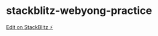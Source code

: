 # stackblitz-webyong-practice

[Edit on StackBlitz ⚡️](https://stackblitz.com/edit/stackblitz-starters-qcyxzv)